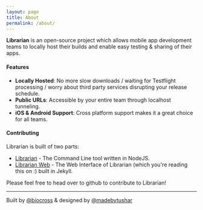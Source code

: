 ```yaml
---
layout: page
title: About
permalink: /about/
---
```


**Librarian** is an open-source project which allows mobile app development teams to locally host their builds and enable easy testing & sharing of their apps.

#### Features
* **Locally Hosted**: No more slow downloads / waiting for Testflight processing / worry about third party services disrupting your release schedule.
* **Public URLs**: Accessible by your entire team through localhost tunneling.
* **iOS & Android Support**: Cross platform support makes it a great choice for all teams.

#### Contributing
Librarian is built of two parts: 
* [Librarian](https://github.com/biocross/Librarian) - The Command Line tool written in NodeJS.
* [Librarian Web](https://github.com/biocross/Librarian-Web) - The Web Interface of Librarian (which you're reading this on :) built in Jekyll.

Please feel free to head over to github to contribute to Librarian!

---
Built by [@biocross](https://www.twitter.com/sids7) & designed by [@madebytushar](https://www.twitter.com/madebytushar)
